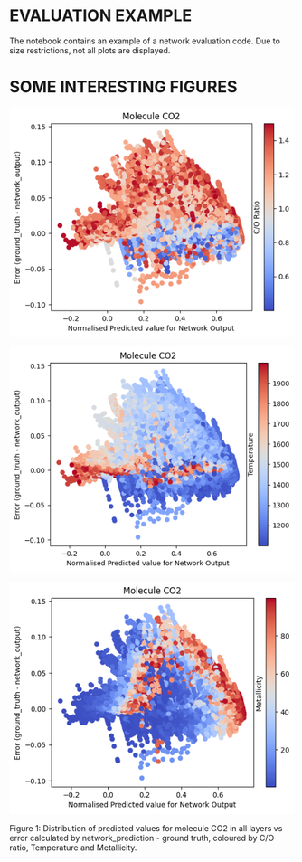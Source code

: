 # EVALUATION EXAMPLE

The notebook contains an example of a network evaluation code. Due to size restrictions, not all plots are displayed.

# SOME INTERESTING FIGURES

<p align="center"><img src="figures/co2_coratio.png"></p><p align="center"><img src="figures/co2_temp.png"></p><p align="center"><img src="figures/co2_metallicity.png"></p>
Figure 1: Distribution of predicted values for molecule CO2 in all layers vs error calculated by network_prediction - ground truth, coloured by C/O ratio, Temperature and Metallicity.
